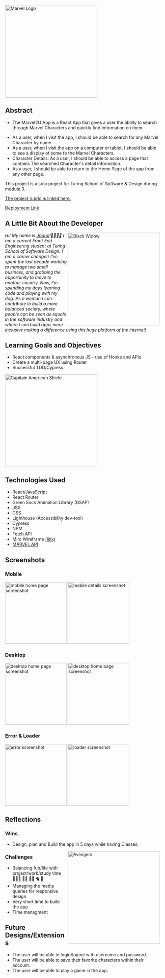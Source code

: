 

<img src="https://logos-world.net/wp-content/uploads/2020/11/Marvel-Logo-2012-2014.png" alt="Marvel Logo " width="300" align="center"/>

## Abstract

* The Marvel2U App is a React App that gives a user the ability to search through Marvel Characters and quickly find information on them. 

- As a user, when I visit the app, I should be able to search for any Marvel Character by name.
- As a user, when I visit the app on a computer or tablet, I should be able to see a display of some fo the Marvel Characters.
- Character Details: As a user, I should be able to access a page that contains The searched Character's detail information. 
- As a user, I should be able to return to the Home Page of the app from any other page.

This project is a solo project for Turing School of Software & Design during module 3. 

[The project rubric is linked here.](https://frontend.turing.edu/projects/module-3/showcase.html)

[Deployment Link]()

## A Little Bit About the Developer

<img src="https://images-na.ssl-images-amazon.com/images/S/pv-target-images/f04903ff58bd2ab033219515696a42d249fb2503ff24173b0ccce86574d0c50a._SX1080_.jpg" alt="Black Widow" width="300" align="right"/>

*Hi! My name is [Joana](https://github.com/joanafbrito)!👩🏻‍💻🌴  I am a current Front End Engineering student at Turing School of Software Design. I am a career changer! I've  spent the last decade working to manage two small business, and grabbing the opportunity to move to another country.*
*Now, I'm spending my days learning code and playing with my dog. As a woman I can contribute to build a more balanced society, where people can be seen as equals in the software industry and where I can build apps more inclusive making a difference using this huge platform of the internet!*


## Learning Goals and Objectives

- React components & asynchronous JS - use of Hooks and APIs
- Create a multi-page UX using Router
- Successful TDD/Cypress

<img src="https://encrypted-tbn0.gstatic.com/images?q=tbn:ANd9GcQ1zlOTT8sMz_jGR-5_8F3-DUYqW8BvYcJL0A&usqp=CAU" alt="Capitain American Shield" width="300" align="center"/>

## Technologies Used

- React/JavaScript
- React Router
- Green Sock Animation Library (GSAP)
- JSX
- CSS
- Lighthouse (Accessibility dev-tool)
- Cypress
- NPM
- Fetch API
- Miro Wireframe [(link)](https://miro.com/app/board/o9J_lvS23FY=/)
- [MARVEL API](https://developer.marvel.com/documentation/generalinfo)

## Screenshots

### Mobile

<p>
  <img src="" alt="mobile home page screenshot" width="200"/>
  <img src="" alt="mobile details screenshot" width="200"/>
</p>

### Desktop

<p>
  <img src="" alt="desktop home page screenshot" width="200"/>
  <img src="" alt="desktop home page screenshot" width="200"/>
</p>

### Error & Loader

<p>
  <img src="" alt="error screenshot" width="200"/>
  <img src="" alt="loader screenshot" width="200"/>
</p>

## Reflections

### Wins

- Design, plan and Build the app in 5 days while having Classes.

<img src="https://cdn.goliath.com/eyJidWNrZXQiOiJwdWItc3RvcmFnZSIsImtleSI6ImdvbGlhdGgvd3AtY29udGVudC91cGxvYWRzLzIwMTYvMDUvTWFydmVsLVRoZS1BdmVuZ2Vycy5qcGciLCJlZGl0cyI6eyJyZXNpemUiOnsid2lkdGgiOjE2MDAsImhlaWdodCI6OTAyLCJmaXQiOiJjb3ZlciIsImJhY2tncm91bmQiOnsiciI6MCwiZyI6MCwiYiI6MCwiYWxwaGEiOjF9LCJwb3NpdGlvbiI6InRvcCJ9fX0=" alt="Avengers" width="300" align="right"/>

### Challenges


- Balancing fun/life with project/work/study time 👩🏻‍💻 💅🏻 💆🏻‍ 🐈 🎸
- Managing the media queries for responsive design
- Very short time to build the app
- Time managment

## Future Designs/Extensions

- The user will be able to login/logout with username and password.
- The user will be able to save their favorite characters within their account.
- The user will be able to play a game in the app.
